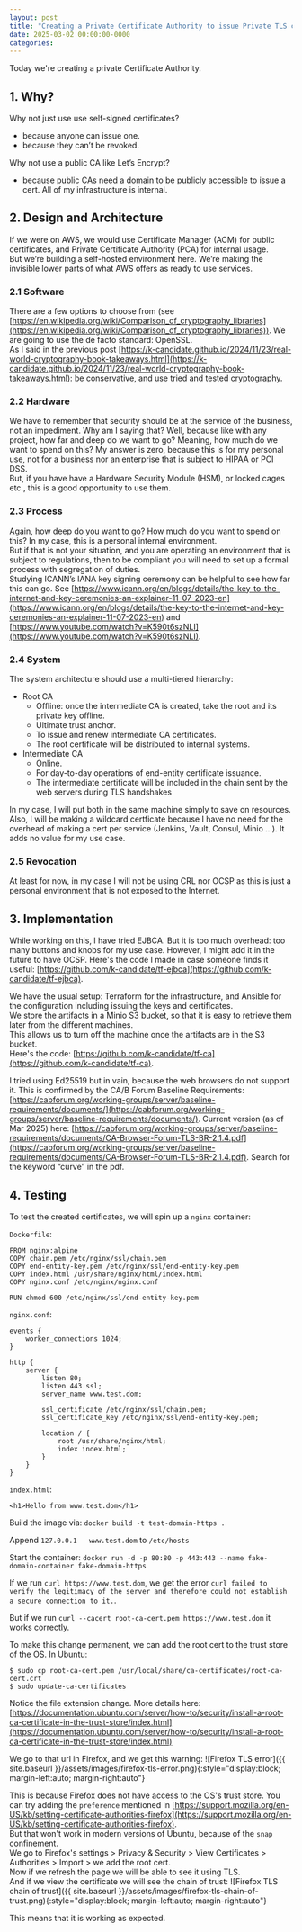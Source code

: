 ```yaml
---
layout: post
title: "Creating a Private Certificate Authority to issue Private TLS certificates"
date: 2025-03-02 00:00:00-0000
categories: 
---
```


Today we're creating a private Certificate Authority.

## 1. Why?
Why not just use use self-signed certificates?
- because anyone can issue one.
- because they can’t be revoked.

Why not use a public CA like Let’s Encrypt?
- because public CAs need a domain to be publicly accessible to issue a cert. All of my infrastructure is internal.

## 2. Design and Architecture
If we were on AWS, we would use Certificate Manager (ACM) for public certificates, and Private Certificate Authority (PCA) for internal usage.  
But we’re building a self-hosted environment here. We’re making the invisible lower parts of what AWS offers as ready to use services.

### 2.1 Software
There are a few options to choose from (see [https://en.wikipedia.org/wiki/Comparison_of_cryptography_libraries](https://en.wikipedia.org/wiki/Comparison_of_cryptography_libraries)). We are going to use the de facto standard: OpenSSL.  
As I said in the previous post [https://k-candidate.github.io/2024/11/23/real-world-cryptography-book-takeaways.html](https://k-candidate.github.io/2024/11/23/real-world-cryptography-book-takeaways.html): be conservative, and use tried and tested cryptography.

### 2.2 Hardware
We have to remember that security should be at the service of the business, not an  impediment. Why am I saying that? Well, because like with any project, how far and deep do we want to go? Meaning, how much do we want to spend on this? My answer is zero, because this is for my personal use, not for a business nor an enterprise that is subject to HIPAA or PCI DSS.  
But, if you have have a Hardware Security Module (HSM), or locked cages etc., this is a good opportunity to use them.

### 2.3 Process
Again, how deep do you want to go? How much do you want to spend on this? In my case, this is a personal internal environment.  
But if that is not your situation, and you are operating an environment that is subject to regulations, then to be compliant you will need to set up a formal process with segregation of duties.  
Studying ICANN’s IANA key signing ceremony can be helpful to see how far this can go. See [https://www.icann.org/en/blogs/details/the-key-to-the-internet-and-key-ceremonies-an-explainer-11-07-2023-en](https://www.icann.org/en/blogs/details/the-key-to-the-internet-and-key-ceremonies-an-explainer-11-07-2023-en) and [https://www.youtube.com/watch?v=K590t6szNLI](https://www.youtube.com/watch?v=K590t6szNLI). 

### 2.4 System
The system architecture should use a multi-tiered hierarchy:
- Root CA
  - Offline: once the intermediate CA is created, take the root and its private key offline.
  - Ultimate trust anchor.
  - To issue and renew intermediate CA certificates.
  - The root certificate will be distributed to internal systems.
- Intermediate CA
  - Online.
  - For day-to-day operations of end-entity certificate issuance.
  - The intermediate certificate will be included in the chain sent by the web servers during TLS handshakes

In my case, I will put both in the same machine simply to save on resources.  
Also, I will be making a wildcard certficate because I have no need for the overhead of making a cert per service (Jenkins, Vault, Consul, Minio …). It adds no value for my use case.

### 2.5 Revocation
At least for now, in my case I will not be using CRL nor OCSP as this is just a personal environment that is not exposed to the Internet.

## 3. Implementation
While working on this, I have tried EJBCA. But it is too much overhead: too many buttons and knobs for my use case. However, I might add it in the future to have OCSP. Here's the code I made in case someone finds it useful: [https://github.com/k-candidate/tf-ejbca](https://github.com/k-candidate/tf-ejbca).

We have the usual setup: Terraform for the infrastructure, and Ansible for the configuration including issuing the keys and certificates.  
We store the artifacts in a Minio S3 bucket, so that it is easy to retrieve them later from the different machines.  
This allows us to turn off the machine once the artifacts are in the S3 bucket.  
Here's the code: [https://github.com/k-candidate/tf-ca](https://github.com/k-candidate/tf-ca).

I tried using Ed25519 but in vain, because the web browsers do not support it. This is confirmed by the CA/B Forum Baseline Requirements: [https://cabforum.org/working-groups/server/baseline-requirements/documents/](https://cabforum.org/working-groups/server/baseline-requirements/documents/). Current version (as of Mar 2025) here: [https://cabforum.org/working-groups/server/baseline-requirements/documents/CA-Browser-Forum-TLS-BR-2.1.4.pdf](https://cabforum.org/working-groups/server/baseline-requirements/documents/CA-Browser-Forum-TLS-BR-2.1.4.pdf). Search for the keyword “curve” in the pdf.

## 4. Testing
To test the created certificates, we will spin up a `nginx` container:

`Dockerfile`:
```
FROM nginx:alpine
COPY chain.pem /etc/nginx/ssl/chain.pem
COPY end-entity-key.pem /etc/nginx/ssl/end-entity-key.pem
COPY index.html /usr/share/nginx/html/index.html
COPY nginx.conf /etc/nginx/nginx.conf

RUN chmod 600 /etc/nginx/ssl/end-entity-key.pem
```
`nginx.conf`:
```
events {
    worker_connections 1024;
}

http {
    server {
        listen 80;
        listen 443 ssl;
        server_name www.test.dom;

        ssl_certificate /etc/nginx/ssl/chain.pem;
        ssl_certificate_key /etc/nginx/ssl/end-entity-key.pem;

        location / {
            root /usr/share/nginx/html;
            index index.html;
        }
    }
}
```
`index.html`:
```
<h1>Hello from www.test.dom</h1>
```
Build the image via: `docker build -t test-domain-https .`

Append `127.0.0.1	www.test.dom` to `/etc/hosts`

Start the container: `docker run -d -p 80:80 -p 443:443 --name fake-domain-container fake-domain-https`

If we run `curl https://www.test.dom`, we get the error `curl failed to verify the legitimacy of the server and therefore could not establish a secure connection to it.`.  

But if we run `curl --cacert root-ca-cert.pem https://www.test.dom` it works correctly.

To make this change permanent, we can add the root cert to the trust store of the OS. In Ubuntu: 
```
$ sudo cp root-ca-cert.pem /usr/local/share/ca-certificates/root-ca-cert.crt
$ sudo update-ca-certificates
```
Notice the file extension change. More details here: [https://documentation.ubuntu.com/server/how-to/security/install-a-root-ca-certificate-in-the-trust-store/index.html](https://documentation.ubuntu.com/server/how-to/security/install-a-root-ca-certificate-in-the-trust-store/index.html)

We go to that url in Firefox, and we get this warning: 
![Firefox TLS error]({{ site.baseurl }}/assets/images/firefox-tls-error.png){:style="display:block; margin-left:auto; margin-right:auto"}

This is because Firefox does not have access to the OS's trust store. You can try adding the `preference` mentioned in [https://support.mozilla.org/en-US/kb/setting-certificate-authorities-firefox](https://support.mozilla.org/en-US/kb/setting-certificate-authorities-firefox).  
But that won't work in modern versions of Ubuntu, because of the `snap` confinement.  
We go to Firefox's settings > Privacy & Security > View Certificates > Authorities > Import > we add the root cert.  
Now if we refresh the page we will be able to see it using TLS.  
And if we view the certificate we will see the chain of trust: 
![Firefox TLS chain of trust]({{ site.baseurl }}/assets/images/firefox-tls-chain-of-trust.png){:style="display:block; margin-left:auto; margin-right:auto"}

This means that it is working as expected.